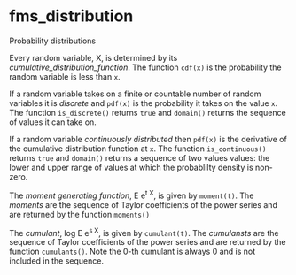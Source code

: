# fms_distribution

Probability distributions

Every random variable, X, is determined by its _cumulative_distribution_function_. The function `cdf(x)` is the probability the random variable is less than `x`.

If a random variable takes on a finite or countable number of random variables it is _discrete_ and `pdf(x)` is the probability it takes on the value `x`. The function `is_discrete()` returns `true` and `domain()` returns the sequence of values it can take on.

If a random variable _continuously distributed_ then `pdf(x)` is the derivative of the cumulative distribution function at `x`. The function `is_continuous()` returns `true` and `domain()` returns a sequence of two values values: the lower and upper range of values at which the probablilty density is non-zero.

The _moment generating function_, E e<sup>t X</sup>, is given by `moment(t)`. The _moments_ are the sequence of Taylor coefficients of the power series and are returned by the function `moments()`

The _cumulant_, log E e<sup>s X</sup>, is given by `cumulant(t)`. The _cumulansts_ are the sequence of Taylor coefficients of the power series and are returned by the function `cumulants()`. Note the 0-th cumulant is always 0 and is not included in the sequence.
